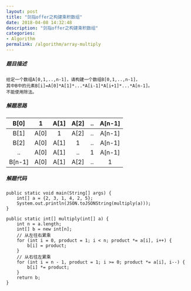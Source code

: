```yaml
---
layout: post
title: "剑指offer之构建乘积数组"
date: 2018-04-08 14:32:48
description: "剑指offer之构建乘积数组"
categories:
- Algorithm
permalink: /algorithm/array-multiply
---
```


##### 题目描述

```vim
给定一个数组A[0,1,..,n-1]，请构建一个数组B[0,1,..,n-1]，  
其中B中的元素B[i]=A[0]*A[1]*...*A[i-1]*A[i+1]*...*A[n-1]。
不能使用除法。
```

##### 解题思路

|B[0]|1|A[1]|A[2]|..|A[n-1]|
|:--:|:--:|:--:|:--:|:--:|:--:|
|B[1]|A[0]|1|A[2]|..|A[n-1]|
|B[2]|A[0]|A[1]|1|..|A[n-1]|
|..|A[0]|A[1]|..|1|A[n-1]|
|B[n-1]|A[0]|A[1]|A[2]|..|1|

##### 解题代码

```vim
public static void main(String[] args) {
    int[] a = {2, 3, 1, 4, 2, 5};
    System.out.println(JSON.toJSONString(multiply(a)));
}

public static int[] multiply(int[] a) {
    int n = a.length;
    int[] b = new int[n];
    // 从左往右累乘
    for (int i = 0, product = 1; i < n; product *= a[i], i++) {
        b[i] = product;
    }
    // 从右往左累乘
    for (int i = n - 1, product = 1; i >= 0; product *= a[i], i--) {
        b[i] *= product;
    }
    return b;
}
```
